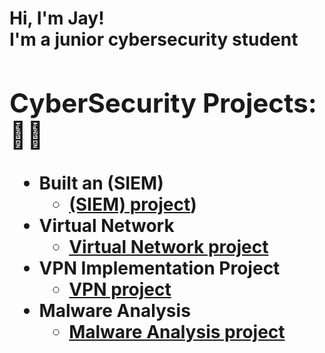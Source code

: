 <h1>Hi, I'm Jay! <br/><a 
<p>I'm a junior cybersecurity student</p>
<h2>CyberSecurity Projects:👨‍💻</h2>

- <b>Built an (SIEM) </b>
  - [(SIEM) project](https://github.com/Jaygreat007/Built-an-SIEM-))
- <b>Virtual Network</b>
  - [Virtual Network project](https://github.com/joshmadakor1/4chan-Image-Analysis-Middleware-C964) <b><i></b></i>
- <b>VPN Implementation Project</b>
  - [VPN project](https://github.com/joshmadakor1/4chan-Image-Analysis-Middleware-C964) <b><i></b></i>
- <b>Malware Analysis</b>
  - [Malware Analysis project](https://github.com/Jaygreat007/Malware-Analysis-lab/blob/main/README.md) <b><i></b></i>

